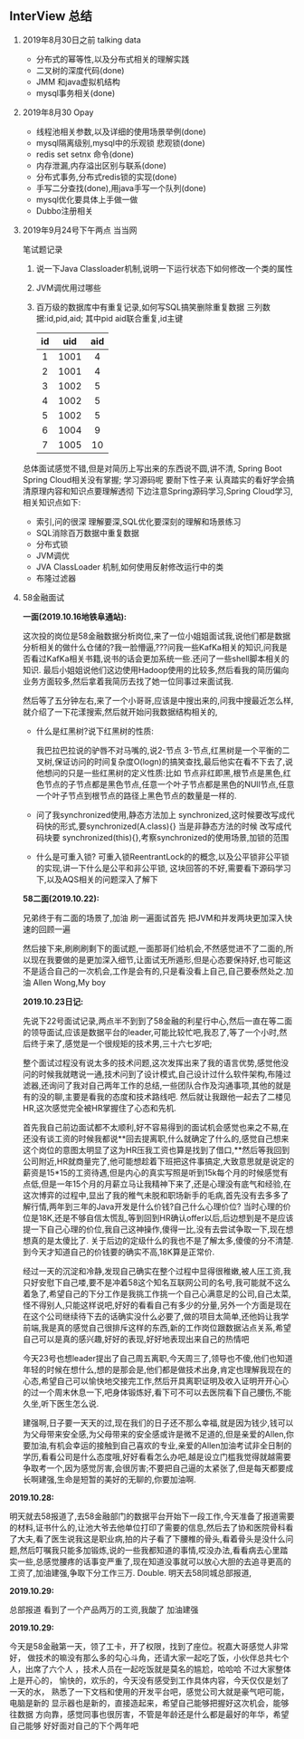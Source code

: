 ## InterView 总结

1. 2019年8月30日之前 talking data

   - 分布式的幂等性,以及分布式相关的理解实践
   - 二叉树的深度代码(done)
   - JMM 和java虚拟机结构
   - mysql事务相关(done)
   
2. 2019年8月30 Opay

   - 线程池相关参数,以及详细的使用场景举例(done)
   - mysql隔离级别,mysql中的乐观锁 悲观锁(done)
   - redis set setnx 命令(done)
   - 内存泄漏,内存溢出区别与联系(done)
   - 分布式事务,分布式redis锁的实现(done)
   - 手写二分查找(done),用java手写一个队列(done)
   - mysql优化要具体上手做一做
   - Dubbo注册相关


3. 2019年9月24号下午两点 当当网

   笔试题记录
   
   1. 说一下Java Classloader机制,说明一下运行状态下如何修改一个类的属性
   2. JVM调优用过哪些
   3. 百万级的数据库中有重复记录,如何写SQL搞笑删除重复数据 三列数据:id,pid,aid; 其中pid aid联合重复,id主键

		|id|uid|aid| 
		|:-----:|:----:|:----:|
		|1|1001|4|
		|2|1001|4|
		|3|1002|5|
		|4|1002|5|
		|5|1002|5|
		|6|1004|9|
		|7|1005|10|
  
   总体面试感觉不错,但是对简历上写出来的东西说不圆,讲不清, 
   Spring Boot Spring Cloud相关没有掌握;
   学习源码呢 要耐下性子来 认真踏实的看好学会搞清原理内容和知识点要理解透彻
   下边注意Spring源码学习,Spring Cloud学习,相关知识点如下:
   
   - 索引,问的很深 理解要深,SQL优化要深刻的理解和场景练习
   - SQL消除百万数据中重复数据
   - 分布式锁
   - JVM调优
   - JVA ClassLoader 机制,如何使用反射修改运行中的类
   - 布隆过滤器

3. 58金融面试
   
   **一面(2019.10.16地铁阜通站):**
   
   这次投的岗位是58金融数据分析岗位,来了一位小姐姐面试我,说他们都是数据分析相关的做什么仓储的?我一脸懵逼,???问我一些KafKa相关的知识,问我是否看过KafKa相关书籍,说书的话会更加系统一些.还问了一些shell脚本相关的知识. 最后小姐姐说他们这边使用Hadoop使用的比较多,然后看我的简历偏向业务方面较多,然后拿着我简历去找了她一位同事过来面试我.
   
   然后等了五分钟左右,来了一个小哥哥,应该是中搜出来的,问我中搜最近怎么样,就介绍了一下花漾搜索,然后就开始问我数据结构相关的,
   
   - 什么是红黑树?说下红黑树的性质: 
     
     我巴拉巴拉说的驴唇不对马嘴的,说2-节点 3-节点,红黑树是一个平衡的二叉树,保证访问的时间复杂度O(logn)的搞笑查找,最后他实在看不下去了,说他想问的只是一些红黑树的定义性质:比如 节点非红即黑,根节点是黑色,红色节点的子节点都是黑色节点,任意一个叶子节点都是黑色的NUll节点,任意一个叶子节点到根节点的路径上黑色节点的数量是一样的.
     
   - 问了我synchronized使用,静态方法加上 synchronized,这时候要改写成代码快的形式,要synchronized(A.class){}  当是非静态方法的时候 改写成代码块要 synchronized(this){},考察synchronized的使用场景,加锁的范围
   - 什么是可重入锁? 可重入锁ReentrantLock的的概念,以及公平锁非公平锁的实现,讲一下什么是公平和非公平锁, 这块回答的不好,需要看下源码学习下,以及AQS相关的问题深入了解下
   
   
   
   **58二面(2019.10.22):**
   
   兄弟终于有二面的场景了,加油  刷一遍面试首先 把JVM和并发两块更加深入快速的回顾一遍
   
   然后接下来,刷刷刷剩下的面试题,一面那哥们给机会,不然感觉进不了二面的,所以现在我要做的是更加深入细节,让面试无所遁形,但是心态要保持好,也可能这不是适合自己的一次机会,工作是会有的,只是看没看上自己,自己要泰然处之.加油 Allen Wong,My boy
   
   **2019.10.23日记:**
   
   先说下22号面试记录,两点半不到到了58金融的利星行中心,然后一直在等二面的领导面试,应该是数据平台的leader,可能比较忙吧,我忍了,等了一个小时,然后终于来了,感觉是一个很规矩的技术男,三十六七岁吧;
   
   整个面试过程没有说太多的技术问题,这次发挥出来了我的语言优势,感觉他没问的时候我就瞎说一通,技术问到了设计模式,自己设计过什么软件架构,布隆过滤器,还询问了我对自己两年工作的总结,一些团队合作及沟通事项,其他的就是有的没的聊,主要是看我的态度和技术路线吧.  然后就让我跟他一起去了二楼见HR,这次感觉完全被HR掌握住了心态和先机.
   
   首先我自己前边面试都不太顺利,好不容易得到的面试机会感觉也来之不易,在还没有谈工资的时候我都说**回去提离职,什么就确定了什么的,感觉自己想来这个岗位的意图太明显了这为HR压我工资也算是找到了借口,**然后等我回到公司附近,HR就商量完了,他可能想趁着下班把这件事搞定,大致意思就是说定的薪资是15*15的工资待遇,但是内心的真实写照是听到15k每个月的时候感觉有点低,但是一年15个月的月薪立马让我精神下来了,还是心理没有底气和经验,在这次博弈的过程中,显出了我的稚气未脱和职场新手的毛病,首先没有去多多了解行情,两年到三年的Java开发是什么价钱?自己什么心理价位?  当时心理的价位是18K,还是不够自信太慌乱,等到回到HR确认offer以后,后边想到是不是应该提一下自己心理的价位,我自己这神操作,傻得一比,没有去尝试争取一下,现在想想真的是太傻比了.  关于后边的定级什么的我也不是了解太多,傻傻的分不清楚.  到今天才知道自己的价钱要的确实不高,18K算是正常价.
   
   经过一天的沉淀和冷静,发现自己确实在整个过程中显得很稚嫩,被人压工资,我只好安慰下自己喽,要不是冲着58这个知名互联网公司的名号,我可能就不这么着急了,希望自己的下分工作是我挑工作挑一个自己心满意足的公司,自己太菜,怪不得别人,只能这样说吧,好好的看看自己有多少的分量,另外一个方面是现在在这个公司继续待下去的话确实没什么必要了,做的项目太简单,还他妈让我学前端,我是真的感觉自己很排斥这样的东西,新的工作岗位跟数据沾点关系,希望自己可以是真的感兴趣,好好的表现,好好地表现出来自己的热情吧
   
   今天23号也想leader提出了自己周五离职,今天周三了,领导也不傻,他们也知道年轻的时候在想什么,想的是那会是,他们都是做技术出身,肯定也理解我现在的心态,希望自己可以愉快地交接完工作,然后开具离职证明及收入证明开开心心的过一个周末休息一下,吧身体锻炼好,看下可不可以去医院看下自己腰伤,不能久坐,听下医生怎么说.
   
   建强啊,日子要一天天的过,现在我们的日子还不那么幸福,就是因为钱少,钱可以为父母带来安全感,为父母带来的安全感或许是微不足道的,但是亲爱的Allen,你要加油,有机会幸运的接触到自己喜欢的专业,亲爱的Allen加油考试非全日制的学历,看看公司是什么态度哦,好好看看怎么办吧,越是设立门槛我觉得就越需要争取考一个,因为感觉厉害,会很厉害;不要把自己逼的太紧张了,但是每天都要成长啊建强,生命是短暂的美好的无聊的,你要加油啊.

  **2019.10.28:**
  
  明天就去58报道了,去58金融部门的数据平台开始下一段工作,今天准备了报道需要的材料,证书什么的,让池大爷去他单位打印了需要的信息,然后去了协和医院骨科看了大夫,看了医生说我这是职业病,拍的片子看了下腰椎的骨头,看着骨头是没什么问题,然后叮嘱我只能多加锻炼,说的一些我都知道的事情,哎没办法,看看病去心里踏实一些,总感觉腰疼的话事变严重了,现在知道没事就可以放心大胆的去追寻更高的工资了,加油建强,争取下分工作三万. Double.
  明天去58同城总部报道,
  
   **2019.10.29:**
   
   总部报道 看到了一个产品两万的工资,我酸了  加油建强
   
   **2019.10.29:**
   
   今天是58金融第一天，领了工卡，开了权限，找到了座位。祝嘉大哥感觉人非常好，
   做技术的嘛没有那么多的勾心斗角，还请大家一起吃了饭，小伙伴总共七个人，出席了六个人
   ，技术人员在一起吃饭就是莫名的尴尬，哈哈哈  不过大家整体上是开心的，
   愉快的，欢乐的，今天没有感受到工作具体内容，今天仅仅是划了一天的水，
   熟悉了一下文档和使用的开发平台吧，感觉公司大就是豪气吧可能，电脑是新的
   显示器也是新的，直接造起来，希望自己能够把握好这次机会，能够往数据
   方向靠，感觉同事也很厉害，不管是年龄还是什么都是最好的年华，希望自己能够
   好好面对自己的下个两年吧